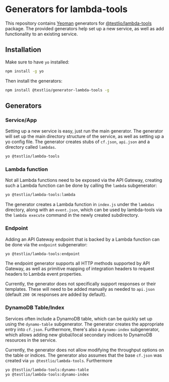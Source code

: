 # Generators for lambda-tools

This repository contains [Yeoman](https://yeoman.io) generators for [@testlio/lambda-tools](https://github.com/testlio/lambda-tools) package. The provided generators help set up a new service, as well as add functionality to an existing service.

## Installation

Make sure to have `yo` installed:

```bash
npm install -g yo
```

Then install the generators:

```bash
npm install @testlio/generator-lambda-tools -g
```

## Generators

### Service/App

Setting up a new service is easy, just run the main generator. The generator will set up the main directory structure of the service, as well as setting up a yo config file. The generator creates stubs of `cf.json`, `api.json` and a directory called `lambdas`.

```bash
yo @testlio/lambda-tools
```

### Lambda function

Not all Lambda functions need to be exposed via the API Gateway, creating such a Lambda function can be done by calling the `lambda` subgenerator:

```bash
yo @testlio/lambda-tools:lambda
```

The generator creates a Lambda function in `index.js` under the `lambdas` directory, along with an `event.json`, which can be used by lambda-tools via the `lambda execute` command in the newly created subdirectory.

### Endpoint

Adding an API Gateway endpoint that is backed by a Lambda function can be done via the `endpoint` subgenerator:

```bash
yo @testlio/lambda-tools:endpoint
```

The endpoint generator supports all HTTP methods supported by API Gateway, as well as primitive mapping of integration headers to request headers to Lambda event properties.

Currently, the generator does not specifically support responses or their templates. These will need to be added manually as needed to `api.json` (default `200 OK` responses are added by default).

### DynamoDB Table/Index

Services often include a DynamoDB table, which can be quickly set up using the `dynamo-table` subgenerator. The generator creates the appropriate entry into `cf.json`. Furthermore, there's also a `dynamo-index` subgenerator, which allows adding new global/local secondary indices to DynamoDB resources in the service.

Currently, the generator does not allow modifying the throughput options on the table or indices. The generator also assumes that the base `cf.json` was created via `yo @testlio/lambda-tools`. Furthermore

```bash
yo @testlio/lambda-tools:dynamo-table
yo @testlio/lambda-tools:dynamo-index
```
